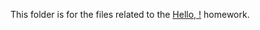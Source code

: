 This folder is for the files related to the [Hello, <your name here>!](https://dewv.github.io/csci-201/helloYourNameHere) homework.
